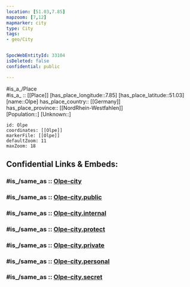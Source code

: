 ```yaml
---
location: [51.03,7.85] 
mapzoom: [7,12] 
mapmarker: city 
type: City
tags:
- geo/City


SpocWebEntityId: 33104
isDeleted: false
confidential: public

---
```

#is_a_/Place  
#is_a_ :: [[Place]] 
[has_place_longitude::7.85] 
[has_place_latitude::51.03] 
[name::Olpe] 
has_place_country:: [[Germany]]  
has_place_province:: [[NordRhein-Westfahlen]]  
[Population::] 
[Unknown::] 


```leaflet
id: Olpe
coordinates: [[Olpe]] 
markerFile: [[Olpe]] 
defaultZoom: 11 
maxZoom: 18
```


## Confidential Links & Embeds: 

### #is_/same_as :: [Olpe-city](/_Standards/Earth/Continent/Europe/Europe~Central/Germany/Germany~West/Nordrhein-Westfalen/counties~NW/Olpe/cities~Olpe/Olpe-city.md) 

### #is_/same_as :: [Olpe-city.public](/_public/Earth/Continent/Europe/Europe~Central/Germany/Germany~West/Nordrhein-Westfalen/counties~NW/Olpe/cities~Olpe/Olpe-city.public.md) 

### #is_/same_as :: [Olpe-city.internal](/_internal/Earth/Continent/Europe/Europe~Central/Germany/Germany~West/Nordrhein-Westfalen/counties~NW/Olpe/cities~Olpe/Olpe-city.internal.md) 

### #is_/same_as :: [Olpe-city.protect](/_protect/Earth/Continent/Europe/Europe~Central/Germany/Germany~West/Nordrhein-Westfalen/counties~NW/Olpe/cities~Olpe/Olpe-city.protect.md) 

### #is_/same_as :: [Olpe-city.private](/_private/Earth/Continent/Europe/Europe~Central/Germany/Germany~West/Nordrhein-Westfalen/counties~NW/Olpe/cities~Olpe/Olpe-city.private.md) 

### #is_/same_as :: [Olpe-city.personal](/_personal/Earth/Continent/Europe/Europe~Central/Germany/Germany~West/Nordrhein-Westfalen/counties~NW/Olpe/cities~Olpe/Olpe-city.personal.md) 

### #is_/same_as :: [Olpe-city.secret](/_secret/Earth/Continent/Europe/Europe~Central/Germany/Germany~West/Nordrhein-Westfalen/counties~NW/Olpe/cities~Olpe/Olpe-city.secret.md)

